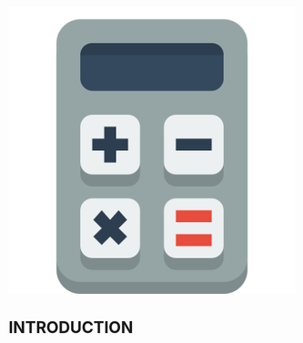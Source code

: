 <p align = "right"><img src="https://github.com/Subifa071/CalculatorApp/blob/master/calculator.png" >
  <br>
<h1>INTRODUCTION</h1>
